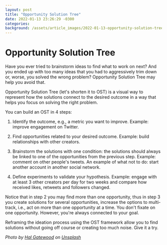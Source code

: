 ```yaml
---
layout: post
title: "Opportunity Solution Tree"
date: 2022-01-13 23:26:29 -0300
categories:
background: /assets/article_images/2022-01-13-opportunity-solution-tree/hal-gatewood-o2305170alM-unsplash.jpeg
---
```


# Opportunity Solution Tree

Have you ever tried to brainstorm ideas to find what to work on next? And you
ended up with too many ideas that you had to aggressively trim down or, worse,
you solved the wrong problem? Opportunity Solution Tree may help you avoid
that.

Opportunity Solution Tree (let's shorten it to OST) is a visual way to
represent how the solutions connect to the desired outcome in a way that helps
you focus on solving the right problem.

You can build an OST in 4 steps:

1. Identify the outcome, e.g., a metric you want to improve. Example: improve
   engagement on Twitter.

2. Find opportunities related to your desired outcome. Example: build
   relationships with other creators.

3. Brainstorm the solutions with one condition: the solutions should always be
   linked to one of the opportunities from the previous step. Example: comment
   on other people's tweets. An example of what not to do: start another
   account in another social network.

4. Define experiments to validate your hypothesis. Example: engage with at
   least 3 other creators per day for two weeks and compare how received likes,
   retweets and followers changed.

Notice that in step 2 you may find more than one opportunity, thus in step 3
you create solutions for several opportunities, increase the options to
multi-track, i.e., act on more than one opportunity at a time. You don't fixate
on one opportunity. However, you're always connected to your goal.

Reframing the ideation process using the OST framework allow you to find
solutions without going off course or creating too much noise. Give it a try.

_Photo by <a href="https://unsplash.com/@halacious?utm_source=unsplash&utm_medium=referral&utm_content=creditCopyText">Hal Gatewood</a> on <a href="https://unsplash.com/s/photos/diagram?utm_source=unsplash&utm_medium=referral&utm_content=creditCopyText">Unsplash</a>_
